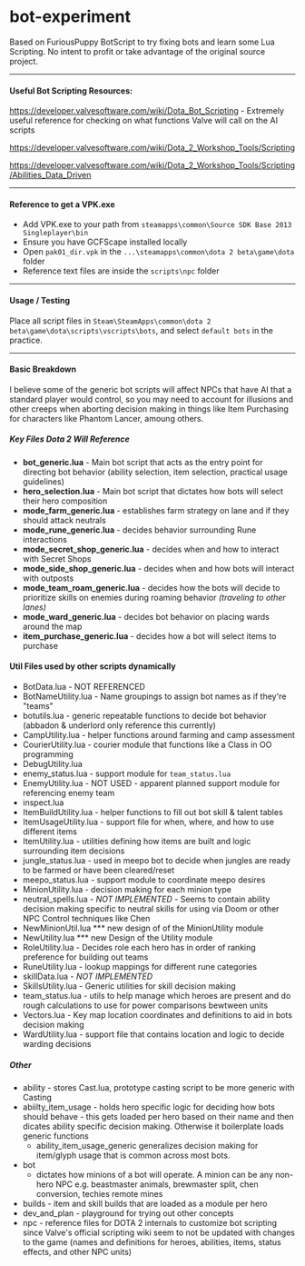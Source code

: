 # bot-experiment
Based on FuriousPuppy BotScript to try fixing bots and learn some Lua Scripting. No intent to profit or take advantage of the original source project.

----
#### Useful Bot Scripting Resources:
https://developer.valvesoftware.com/wiki/Dota_Bot_Scripting - Extremely useful reference for checking on what functions Valve will call on the AI scripts

https://developer.valvesoftware.com/wiki/Dota_2_Workshop_Tools/Scripting

https://developer.valvesoftware.com/wiki/Dota_2_Workshop_Tools/Scripting/Abilities_Data_Driven


---
#### Reference to get a VPK.exe

* Add VPK.exe to your path from  `steamapps\common\Source SDK Base 2013 Singleplayer\bin`
* Ensure you have GCFScape installed locally
* Open `pak01_dir.vpk` in the `...\steamapps\common\dota 2 beta\game\dota` folder
* Reference text files are inside the `scripts\npc` folder

---
#### Usage / Testing
Place all script files in `Steam\SteamApps\common\dota 2 beta\game\dota\scripts\vscripts\bots`, and select `default bots` in the practice.

---
#### Basic Breakdown
I believe some of the generic bot scripts will affect NPCs that have AI that a standard player would control, so you may need to account for illusions and other creeps when aborting decision making in things like Item Purchasing for characters like Phantom Lancer, amoung others.

##### Key Files Dota 2 Will Reference
* **bot_generic.lua** -  Main bot script that acts as the entry point for directing bot behavior (ability selection, item selection, practical usage guidelines)
* **hero_selection.lua** - Main bot script that dictates how bots will select their hero composition
* **mode_farm_generic.lua** - establishes farm strategy on lane and if they should attack neutrals
* **mode_rune_generic.lua** - decides behavior surrounding Rune interactions
* **mode_secret_shop_generic.lua** - decides when and how to interact with Secret Shops
* **mode_side_shop_generic.lua** - decides when and how bots will interact with outposts
* **mode_team_roam_generic.lua** - decides how the bots will decide to prioritize skills on enemies during roaming behavior *(traveling to other lanes)*
* **mode_ward_generic.lua** - decides bot behavior on placing wards around the map
* **item_purchase_generic.lua**  - decides how a bot will select items to purchase 

#### Util Files used by other scripts dynamically
* BotData.lua - NOT REFERENCED
* BotNameUtility.lua - Name groupings to assign bot names as if they're "teams"
* botutils.lua - generic repeatable functions to decide bot behavior (abbadon & underlord only reference this currently)
* CampUtility.lua - helper functions around farming and camp assessment
* CourierUtility.lua - courier module that functions like a Class in OO programming
* DebugUtility.lua
* enemy_status.lua - support module for `team_status.lua`
* EnemyUtility.lua - NOT USED - apparent planned support module for referencing enemy team
* inspect.lua
* ItemBuildUtility.lua - helper functions to fill out bot skill & talent tables
* ItemUsageUtility.lua - support file for when, where, and how to use different items
* ItemUtility.lua - utilities defining how items are built and logic surrounding item decisions
* jungle_status.lua - used in meepo bot to decide when jungles are ready to be farmed or have been cleared/reset
* meepo_status.lua - support module to coordinate meepo desires
* MinionUtility.lua - decision making for each minion type
* neutral_spells.lua - *NOT IMPLEMENTED* - Seems to contain ability decision making specific to neutral skills for using via Doom or other NPC Control techniques like Chen
* NewMinionUtil.lua *** new design of of the MinionUtility module
* NewUtility.lua *** new Design of the Utility module
* RoleUtility.lua - Decides role each hero has in order of ranking preference for building out teams
* RuneUtility.lua - lookup mappings for different rune categories
* skillData.lua - *NOT IMPLEMENTED*
* SkillsUtility.lua - Generic utilities for skill decision making
* team_status.lua - utils to help manage which heroes are present and do rough calculations to use for power comparisons bewtween units
* Vectors.lua - Key map location coordinates and definitions to aid in bots decision making
* WardUtility.lua - support file that contains location and logic to decide warding decisions

##### Other
* ability - stores Cast.lua, prototype casting script to be more generic with Casting
* abiilty_item_usage - holds hero specific logic for deciding how bots should behave - this gets loaded per hero based on their name and then dicates ability specific decision making. Otherwise it boilerplate loads generic functions
    * ability_item_usage_generic generalizes decision making for item/glyph usage that is common across most bots. 
* bot
    * dictates how minions of a bot will operate. A minion can be any non-hero NPC e.g. beastmaster animals, brewmaster split, chen conversion, techies remote mines
* builds - item and skill builds that are loaded as a module per hero
* dev_and_plan - playground for trying out other concepts
* npc - reference files for DOTA 2 internals to customize bot scripting since Valve's official scripting wiki seem to not be updated with changes to the game (names and definitions for heroes, abilities, items, status effects, and other NPC units)
